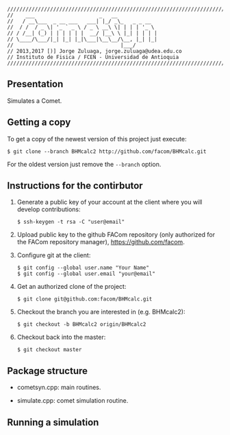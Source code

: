 ```
//////////////////////////////////////////////////////////////////////////////////
//    ___                     _   __             
//   / __\___  _ __ ___   ___| |_/ _\_   _ _ __  
//  / /  / _ \| '_ ` _ \ / _ \ __\ \| | | | '_ \ 
// / /__| (_) | | | | | |  __/ |__\ \ |_| | | | |
// \____/\___/|_| |_| |_|\___|\__\__/\__, |_| |_|
//                                   |___/       
// 2013,2017 [)] Jorge Zuluaga, jorge.zuluaga@udea.edu.co
// Instituto de Fisica / FCEN - Universidad de Antioquia
//////////////////////////////////////////////////////////////////////////////////
```

Presentation
------------

Simulates a Comet.

Getting a copy
--------------

To get a copy of the newest version of this project just execute:

```
$ git clone --branch BHMcalc2 http://github.com/facom/BHMcalc.git
```

For the oldest version just remove the `--branch` option.

Instructions for the contirbutor
--------------------------------

1. Generate a public key of your account at the client where you will
   develop contributions:
   
   ```
   $ ssh-keygen -t rsa -C "user@email"
   ```

2. Upload public key to the github FACom repository (only authorized
   for the FACom repository manager), https://github.com/facom.

3. Configure git at the client:

   ```
   $ git config --global user.name "Your Name"
   $ git config --global user.email "your@email"
   ```

4. Get an authorized clone of the project:

   ```
   $ git clone git@github.com:facom/BHMcalc.git
   ```

5. Checkout the branch you are interested in (e.g. BHMcalc2):

   ```
   $ git checkout -b BHMcalc2 origin/BHMcalc2
   ```

6. Checkout back into the master:

   ```
   $ git checkout master
   ```

Package structure
-----------------

* cometsyn.cpp: main routines.

* simulate.cpp: comet simulation routine.


Running a simulation
--------------------